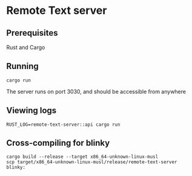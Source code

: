 # Remote Text server

## Prerequisites

Rust and Cargo

## Running

```
cargo run
```

The server runs on port 3030, and should be accessible from anywhere

## Viewing logs

```
RUST_LOG=remote-text-server::api cargo run
```

## Cross-compiling for blinky

```
cargo build --release --target x86_64-unknown-linux-musl
scp target/x86_64-unknown-linux-musl/release/remote-text-server blinky:
```
